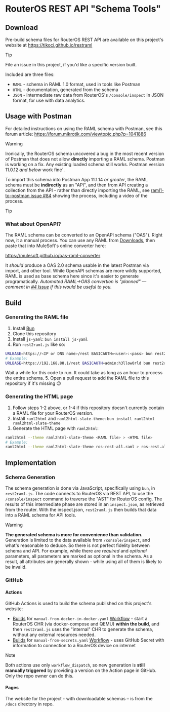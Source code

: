 # RouterOS REST API "Schema Tools"

## Download

Pre-build schema files for RouterOS REST API are available on this project's website at
https://tikoci.github.io/restraml

> [!TIP]
> File an issue in this project, if you'd like a specific version built.

Included are three files:
 * `RAML` - schema in RAML 1.0 format, used in tools like Postman
 * `HTML` - documentation, generated from the schema
 * `JSON` - intermediate raw data from RouterOS's `/console/inspect` in JSON format, for use with data analytics.

## Usage with Postman
For detailed instructions on using the RAML schema with Postman, see this forum article:
https://forum.mikrotik.com/viewtopic.php?p=1041886

> [!WARNING]
> Ironically, the RouterOS schema uncovered a bug in the most recent version of Postman that does not allow **directly** importing a RAML schema. Postman is working on a fix. Any existing loaded schema still works. Postman version 11.0.12 _and below_ work fine`. 
>
To import this schema into Postman App 11.1.14 _or greater_, the RAML schema must be **indirectly** as an "API", and then from API creating a collection from the API - rather than directly importing the RAML, see [raml1-to-postman issue #84](
https://github.com/postmanlabs/raml1-to-postman/issues/84#issuecomment-2125114449)
showing the process, including a video of the process.

> [!TIP] 
> ### What about OpenAPI?
> The RAML schema can be converted to an OpenAPI schema ("OAS").  Right now, it a manual process.  You can use any RAML from [Downloads](https://tikoci.github.io/restraml), then paste that into MuleSoft's online converter here:
>
> https://mulesoft.github.io/oas-raml-converter
>
> It _should_ produce a OAS 2.0 schema usable in the latest Postman via import, and other tool.  While OpenAPI schemas are more wildly supported, RAML is used as base schema here since it's easier to generate programatically.
> _Automated RAML->OAS convertion is "planned" — comment in [#4 Issue](https://github.com/tikoci/restraml/issues/4) if this would be useful to you._

## Build
### Generating the RAML file

1. Install [Bun](https://bun.sh/)
2. Clone this repository
3. Install `js-yaml`: 
 `bun install js-yaml`
4. Run `rest2raml.js` like so:
 ```sh
 URLBASE=https://<IP or DNS name>/rest BASICAUTH=<user>:<pass> bun rest2raml.js
 # Example:
 URLBASE=https://192.168.88.1/rest BASICAUTH=admin:h3llow0rld bun rest2raml.js
 ```
 Wait a while for this code to run. It could take as long as an hour to process the entire schema.
5. Open a pull request to add the RAML file to this repository if it's missing 😉

### Generating the HTML page

1. Follow steps 1-2 above, or 1-4 if this repository doesn't currently contain a RAML file for your RouterOS version.
2. Install `raml2html` and `raml2html-slate-theme`: 
 `bun install raml2html raml2html-slate-theme`
3. Generate the HTML page with `raml2html`:
 ```sh
 raml2html --theme raml2html-slate-theme <RAML file> > <HTML file>
 # Example:
 raml2html --theme raml2html-slate-theme ros-rest-all.raml > ros-rest.all.html
 ```

## Implementation

### Schema Generation
The schema generation is done via JavaScript, specifically using `bun`, in `rest2raml.js`. The code connects to RouterOS via REST API, to use the `/console/inspect` command to traverse the "AST" for RouterOS config. The results of this intermediate phase are stored in an `inspect.json`, as retrieved from the router. With the inspect.json, `rest2raml.js` then builds that data into a RAML schema for API tools. 

> [!WARNING]
> **The generated schema is more for convenience than validation.** Generation is limited to the data available from `/console/inspect`, and what's reasonable to deduce. So there is not perfect fidelity between schema and API. For example, while there are _required_ and _optional_ parameters, all parameters are marked as optional in the schema. As a result, all attributes are generally shown - while using all of them is likely to be invalid. 

### GitHub 

#### Actions

GitHub Actions is used to build the schema published on this project's website:
 * [Builds](https://github.com/tikoci/restraml/actions/workflows/manual-using-docker-in-docker.yaml) for `manual-from-docker-in-docker.yaml` [Workflow](https://github.com/tikoci/restraml/blob/main/.github/workflows/manual-using-docker-in-docker.yaml) - start a RouterOS CHR (via docker-compose and QEMU) **within the build**, and then `rest2raml.js` uses the "internal" CHR to generate the schema, without any external resources needed.
 * [Builds](https://github.com/tikoci/restraml/actions/workflows/manual-from-secrets.yaml) for `manual-from-secrets.yaml` [Workflow](https://github.com/tikoci/restraml/blob/main/.github/workflows/manual-from-secrets.yaml) - uses GitHub Secret with information to connection to a RouterOS device on internet


> [!NOTE] 
> Both actions use only `workflow_dispatch`, so new generation is **still manually triggered** by providing a version on the Action page in GitHub. Only the repo owner can do this. 


#### Pages 
The website for the project - with downloadable schemas – is from the `/docs` directory in repo.